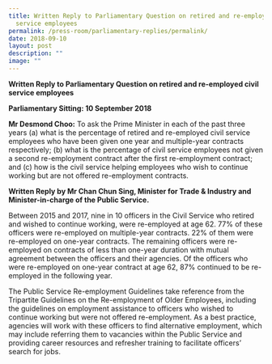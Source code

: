 ```yaml
---
title: Written Reply to Parliamentary Question on retired and re‑employed civil
  service employees
permalink: /press-room/parliamentary-replies/permalink/
date: 2018-09-10
layout: post
description: ""
image: ""
---
```

**Written Reply to Parliamentary Question on retired and re-employed civil service employees**  
  
**Parliamentary Sitting: 10 September 2018**
  
**Mr Desmond Choo:** To ask the Prime Minister in each of the past three years (a) what is the percentage of retired and re-employed civil service employees who have been given one year and multiple-year contracts respectively; (b) what is the percentage of civil service employees not given a second re-employment contract after the first re-employment contract; and (c) how is the civil service helping employees who wish to continue working but are not offered re-employment contracts.  
 
**Written Reply by Mr Chan Chun Sing, Minister for Trade & Industry and Minister-in-charge of the Public Service.**
  
Between 2015 and 2017, nine in 10 officers in the Civil Service who retired and wished to continue working, were re-employed at age 62. 77% of these officers were re-employed on multiple-year contracts. 22% of them were re-employed on one-year contracts. The remaining officers were re-employed on contracts of less than one-year duration with mutual agreement between the officers and their agencies. Of the officers who were re-employed on one-year contract at age 62, 87% continued to be re-employed in the following year.   
  
The Public Service Re-employment Guidelines take reference from the Tripartite Guidelines on the Re-employment of Older Employees, including the guidelines on employment assistance to officers who wished to continue working but were not offered re-employment. As a best practice, agencies will work with these officers to find alternative employment, which may include referring them to vacancies within the Public Service and providing career resources and refresher training to facilitate officers’ search for jobs.